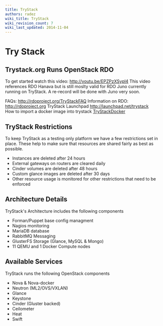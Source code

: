 ```yaml
---
title: TryStack
authors: radez
wiki_title: TryStack
wiki_revision_count: 7
wiki_last_updated: 2014-11-04
---
```


# Try Stack

## Trystack.org Runs OpenStack RDO

To get started watch this video: [<http://youtu.be/EPZPzXSypl4>](http://youtu.be/EPZPzXSypl4)
This video references RDO Hanava but is still moslty valid for RDO Juno currently running on TryStack. A re-record will be done with Juno very soon.

FAQs: <http://rdoproject.org/TryStackFAQ>
Information on RDO: <http://rdoproject.org>
TryStack Launchpad <http://launchpad.net/trystack>
 How to import a docker image into trystack [TryStackDocker](TryStackDocker)

## TryStack Restrictions

To keep TryStack as a testing only platform we have a few restrictions set in place.
These help to make sure that resources are shared fairly as best as possible.

*   Instances are deleted after 24 hours
*   External gateways on routers are cleared daily
*   Cinder volumes are deleted after 48 hours
*   Custom glance images are deleted after 30 days
*   Other resource usage is monitored for other restrictions that need to be enforced

## Architecture Details

TryStack's Architecture includes the following components

*   Forman/Puppet base config managment
*   Nagios monitoring
*   MariaDB database
*   RabbitMQ Messaging
*   GlusterFS Storage (Glance, MySQL & Mongo)
*   11 QEMU and 1 Docker Compute nodes

## Available Services

TryStack runs the following OpenStack components

*   Nova & Nova-docker
*   Neutron (ML2/OVS/VXLAN)
*   Glance
*   Keystone
*   Cinder (Gluster backed)
*   Ceilometer
*   Heat
*   Swift
